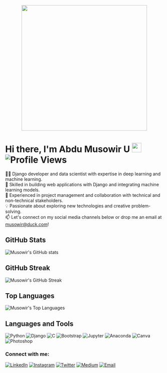 <div align="center"><img src="https://media.giphy.com/media/RbDKaczqWovIugyJmW/giphy.gif" width="400"></div>
 
 
 # Hi there, I'm Abdu Musowir U <img src="https://media.giphy.com/media/hvRJCLFzcasrR4ia7z/giphy.gif" width="30px"/> &nbsp; ![Profile Views](https://komarev.com/ghpvc/?username=musowir&color=blue)


👨‍💻 Django developer and data scientist with expertise in deep learning and machine learning.  
🚀 Skilled in building web applications with Django and integrating machine learning models.  
🤝 Experienced in project management and collaboration with technical and non-technical stakeholders.  
💡 Passionate about exploring new technologies and creative problem-solving.  
📫 Let's connect on my social media channels below or drop me an email at musowir@duck.com! 





## GitHub Stats

![Musowir's GitHub stats](https://github-readme-stats.vercel.app/api?username=musowir&show_icons=true&theme=highcontrast)

## GitHub Streak

![Musowir's GitHub Streak](http://github-readme-streak-stats.herokuapp.com?user=musowir&theme=highcontrast)

## Top Languages

![Musowir's Top Languages](https://github-readme-stats.vercel.app/api/top-langs/?username=musowir&layout=compact)


## Languages and Tools

![Python](https://img.shields.io/badge/Python-3776AB?style=flat-square&logo=python&logoColor=white)
![Django](https://img.shields.io/badge/Django-092E20?style=flat-square&logo=django&logoColor=white)
![C](https://img.shields.io/badge/C-00599C?style=flat-square&logo=c&logoColor=white)
![Bootstrap](https://img.shields.io/badge/Bootstrap-563D7C?style=flat-square&logo=bootstrap&logoColor=white)
![Jupyter](https://img.shields.io/badge/Jupyter-F37626?style=flat-square&logo=jupyter&logoColor=white)
![Anaconda](https://img.shields.io/badge/Anaconda-44A833?style=flat-square&logo=anaconda&logoColor=white)
![Canva](https://img.shields.io/badge/Canva-20C4CB?style=flat-square&logo=canva&logoColor=white)
![Photoshop](https://img.shields.io/badge/Photoshop-31A8FF?style=flat-square&logo=adobephotoshop&logoColor=white)

### Connect with me:

[![LinkedIn](https://img.shields.io/badge/LinkedIn-0077B5?style=flat-square&logo=linkedin&logoColor=white)](https://www.linkedin.com/in/musowir-u/)
[![Instagram](https://img.shields.io/badge/Instagram-E4405F?style=flat-square&logo=instagram&logoColor=white)](https://instagram.com/musowir_u/)
[![Twitter](https://img.shields.io/badge/Twitter-1DA1F2?style=flat-square&logo=twitter&logoColor=white)](https://twitter.com/musowir_u/)
[![Medium](https://img.shields.io/badge/Medium-12100E?style=flat-square&logo=medium&logoColor=white)](https://medium.com/@musowir_u)
[![Email](https://img.shields.io/badge/Email-D14836?style=flat-square&logo=gmail&logoColor=white)](mailto:musowir@duck.com)
